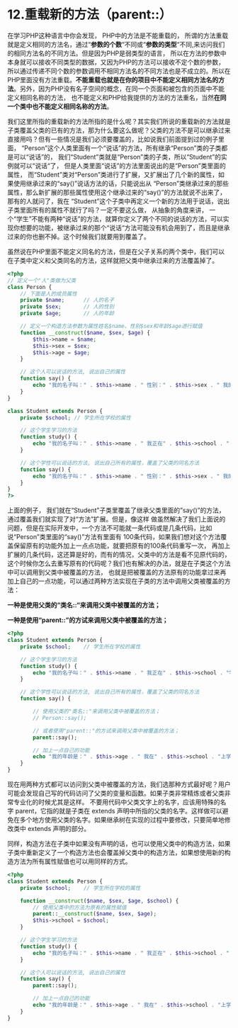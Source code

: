 # 12.重载新的方法（parent::）

在学习PHP这种语言中你会发现， PHP中的方法是不能重载的， 所谓的方法重载就是定义相同的方法名，通过“**参数的个数**“不同或“**参数的类型**“不同,来访问我们的相同方法名的不同方法。但是因为PHP是弱类型的语言， 所以在方法的参数中本身就可以接收不同类型的数据，又因为PHP的方法可以接收不定个数的参数，所以通过传递不同个数的参数调用不相同方法名的不同方法也是不成立的。所以在PHP里面没有方法重载。**不能重载也就是在你的项目中不能定义相同方法名的方法**。另外，因为PHP没有名子空间的概念，在同一个页面和被包含的页面中不能定义相同名称的方法， 也不能定义和PHP给我提供的方法的方法重名，当然**在同一个类中也不能定义相同名称的方法**。

我们这里所指的重载新的方法所指的是什么呢？其实我们所说的重载新的方法就是子类覆盖父类的已有的方法，那为什么要这么做呢？父类的方法不是可以继承过来直接用吗？但有一些情况是我们必须要覆盖的，比如说我们前面提到过的例子里面， “Person”这个人类里面有一个“说话”的方法，所有继承“Person”类的子类都是可以“说话”的， 我们“Student”类就是“Person”类的子类，所以“Student”的实例就可以“说话“了， 但是人类里面“说话”的方法里面说出的是“Person”类里面的属性， 而“Student”类对“Person”类进行了扩展，又扩展出了几个新的属性，如果使用继承过来的“say\(\)”说话方法的话，只能说出从 “Person”类继承过来的那些属性，那么新扩展的那些属性使用这个继承过来的“say\(\)”的方法就说不出来了，那有的人就问了，我在 “Student”这个子类中再定义一个新的方法用于说话，说出子类里面所有的属性不就行了吗？一定不要这么做， 从抽象的角度来讲， 一个“学生”不能有两种“说话”的方法，就算你定义了两个不同的说话的方法，可以实现你想要的功能，被继承过来的那个“说话“方法可能没有机会用到了，而且是继承过来的你也删不掉。这个时候我们就要用到覆盖了。

虽然说在PHP里面不能定义同名的方法，但是在父子关系的两个类中，我们可以在子类中定义和父类同名的方法，这样就把父类中继承过来的方法覆盖掉了。

```php
<?php
// 定义一个"人"类做为父类
class Person {
    // 下面是人的成员属性
    private $name;      // 人的名子
    private $sex;       // 人的性别
    private $age;       // 人的年龄

    // 定义一个构造方法参数为属性姓名$name、性别$sex和年龄$age进行赋值
    function __construct($name, $sex, $age) {
        $this->name = $name;
        $this->sex = $sex;
        $this->age = $age;
    }

    // 这个人可以说话的方法, 说出自己的属性
    function say() {
        echo "我的名子叫：" . $this->name . " 性别：" . $this->sex . " 我的年龄是：" . $this->age;
    }
}

class Student extends Person {
    private $school; // 学生所在学校的属性

    // 这个学生学习的方法
    function study() {
        echo "我的名子叫：" . $this->name . " 我正在" . $this->school . " 学习";
    }

    // 这个学性可以说话的方法, 说出自己所有的属性，覆盖了父类的同名方法
    function say() {
        echo "我的名子叫：" . $this->name . " 性别：" . $this->sex . " 我的年龄是：" . $this->age . " 我在" . $this->school . "上学";
    }
}
?>
```

上面的例子， 我们就在“Student”子类里覆盖了继承父类里面的”say\(\)”的方法，通过覆盖我们就实现了对“方法”扩展。但是，像这样 做虽然解决了我们上面说的问题，但是在实际开发中，一个方法不可能就一条代码或是几条代码，比如说“Person”类里面的“say\(\)”方法有里面有 100条代码，如果我们想对这个方法覆盖保留原有的功能外加上一点点功能，就要把原有的100条代码重写一次， 再加上扩展的几条代码，这还算是好的，而有的情况，父类中的方法是看不见原代码的，这个时候你怎么去重写原有的代码呢？我们也有解决的办法，就是在子类这个方法中可以调用到父类中被覆盖的方法， 也就是把被覆盖的方法原有的功能拿过来再加上自己的一点功能，可以通过两种方法实现在子类的方法中调用父类被覆盖的方法：

**一种是使用父类的“类名::“来调用父类中被覆盖的方法；**

**一种是使用“parent::”的方试来调用父类中被覆盖的方法；**

```php
<?php
class Student extends Person {
    private $school;    // 学生所在学校的属性

    // 这个学生学习的方法
    function study() {
        echo "我的名子叫：" . $this->name . " 我正在" . $this->school . "学习";
    }

    // 这个学性可以说话的方法, 说出自己所有的属性，覆盖了父类的同名方法
    function say() {

        // 使用父类的"类名::"来调用父类中被覆盖的方法；
        // Person::say();

        // 或者使用"parent::"的方试来调用父类中被覆盖的方法；
        parent::say();

        // 加上一点自己的功能
        echo "我的年龄是：" . $this->age . " 我在" . $this->school . "上学";
    }
}
```

现在用两种方式都可以访问到父类中被覆盖的方法，我们选那种方式最好呢？用户可能会发现自己写的代码访问了父类的变量和函数。如果子类非常精炼或者父类非 常专业化的时候尤其是这样。 不要用代码中父类文字上的名字，应该用特殊的名字 parent，它指的就是子类在 extends 声明中所指的父类的名字。这样做可以避免在多个地方使用父类的名字。如果继承树在实现的过程中要修改，只要简单地修改类中 extends 声明的部分。

同样，构造方法在子类中如果没有声明的话，也可以使用父类中的构造方法，如果子类中重新定义了一个构造方法也会覆盖掉父类中的构造方法，如果想使用新的构造方法为所有属性赋值也可以用同样的方式。

```php
<?php
class Student extends Person {
    private $school;    // 学生所在学校的属性

    function __construct($name, $sex, $age, $school) {
        // 使用父类中的方法为原有的属性赋值
        parent::__construct($name, $sex, $age);
        $this->school = $school;
    }

    // 这个学生学习的方法
    function study() {
        echo "我的名子叫：" . $this->name . " 我正在" . $this->school . " 学习";
    }

    // 这个人可以说话的方法, 说出自己的属性
    function say() {
        parent::say();

        // 加上一点自己的功能
        echo "我的年龄是：" . $this->age . " 我在" . $this->school . "上学";
    }
}
```



